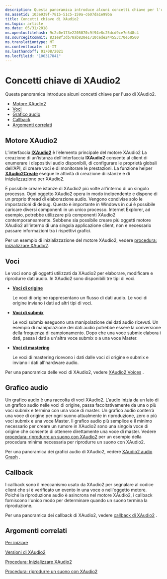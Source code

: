 ```yaml
---
description: Questa panoramica introduce alcuni concetti chiave per l'uso di XAudio2.
ms.assetid: 103e939f-7815-51c5-159a-c607da1e99ba
title: Concetti chiave di XAudio2
ms.topic: article
ms.date: 05/31/2018
ms.openlocfilehash: 9c2c0e173e2205070c9f94e8c25dcd9ce7e548c4
ms.sourcegitcommit: 831e8f3db78ab820e1710cede244553c70e50500
ms.translationtype: MT
ms.contentlocale: it-IT
ms.lasthandoff: 01/08/2021
ms.locfileid: "106317841"
---
```

# <a name="xaudio2-key-concepts"></a>Concetti chiave di XAudio2

Questa panoramica introduce alcuni concetti chiave per l'uso di XAudio2.

-   [Motore XAudio2](#xaudio2-engine)
-   [Voci](#voices)
-   [Grafico audio](#audio-graph)
-   [Callback](#callbacks)
-   [Argomenti correlati](#related-topics)

## <a name="xaudio2-engine"></a>Motore XAudio2

L’interfaccia [**IXAudio2**](/windows/desktop/api/xaudio2/nn-xaudio2-ixaudio2) è l’elemento principale del motore XAudio2 La creazione di un'istanza dell'interfaccia **IXAudio2** consente al client di enumerare i dispositivi audio disponibili, di configurare le proprietà globali dell'API, di creare voci e di monitorare le prestazioni. La funzione helper [**XAudio2Create**](/windows/desktop/api/xaudio2/nf-xaudio2-xaudio2create) esegue le attività di creazione di istanze e di inizializzazione per XAudio2.

È possibile creare istanze di XAudio2 più volte all'interno di un singolo processo. Ogni oggetto XAudio2 opera in modo indipendente e dispone di un proprio thread di elaborazione audio. Vengono condivise solo le impostazioni di debug. Questo è importante in Windows in cui è possibile caricare diversi componenti in un unico processo. Internet Explorer, ad esempio, potrebbe utilizzare più componenti XAudio2 contemporaneamente. Sebbene sia possibile creare più oggetti motore XAudio2 all'interno di una singola applicazione client, non è necessario passare informazioni tra i rispettivi grafici.

Per un esempio di inizializzazione del motore XAudio2, vedere [procedura: inizializzare XAudio2](how-to--initialize-xaudio2.md).

## <a name="voices"></a>Voci

Le voci sono gli oggetti utilizzati da XAudio2 per elaborare, modificare e riprodurre dati audio. In XAudio2 sono disponibili tre tipi di voci.

-   [**Voci di origine**](/windows/desktop/api/xaudio2/nn-xaudio2-ixaudio2sourcevoice)

    Le voci di origine rappresentano un flusso di dati audio. Le voci di origine inviano i dati ad altri tipi di voci.

-   [**Voci di submix**](/windows/desktop/api/xaudio2/nn-xaudio2-ixaudio2submixvoice)

    Le voci submix eseguono una manipolazione dei dati audio ricevuti. Un esempio di manipolazione dei dati audio potrebbe essere la conversione della frequenza di campionamento. Dopo che una voce submix elabora i dati, passa i dati a un'altra voce submix o a una voce Master.

-   [**Voci di mastering**](/windows/desktop/api/xaudio2/nn-xaudio2-ixaudio2masteringvoice)

    Le voci di mastering ricevono i dati dalle voci di origine e submix e inviano i dati all'hardware audio.

Per una panoramica delle voci di XAudio2, vedere [XAudio2 Voices](voices.md) .

## <a name="audio-graph"></a>Grafico audio

Un grafico audio è una raccolta di voci XAudio2. L'audio inizia da un lato di un grafico audio nelle voci di origine, passa facoltativamente da una o più voci submix e termina con una voce di master. Un grafico audio conterrà una voce di origine per ogni suono attualmente in riproduzione, zero o più voci submix e una voce Master. Il grafico audio più semplice e il minimo necessario per creare un rumore in XAudio2 sono una singola voce di origine che consente di ottenere direttamente una voce di master. Vedere [procedura: riprodurre un suono con XAudio2](how-to--play-a-sound-with-xaudio2.md) per un esempio della procedura minima necessaria per riprodurre un suono con XAudio2.

Per una panoramica dei grafici audio di XAudio2, vedere [XAudio2 audio Graph](audio-graphs.md) .

## <a name="callbacks"></a>Callback

I callback sono il meccanismo usato da XAudio2 per segnalare al codice client che si è verificato un evento in una voce o nell'oggetto motore. Poiché la riproduzione audio è asincrona nel motore XAudio2, i callback forniscono l'unico modo per determinare quando un suono termina la riproduzione.

Per una panoramica dei callback di XAudio2, vedere [callback di XAudio2](callbacks.md) .

## <a name="related-topics"></a>Argomenti correlati

<dl> <dt>

[Per iniziare](getting-started.md)
</dt> <dt>

[Versioni di XAudio2](xaudio2-versions.md)
</dt> <dt>

[Procedura: Inizializzare XAudio2](how-to--initialize-xaudio2.md)
</dt> <dt>

[Procedura: riprodurre un suono con XAudio2](how-to--play-a-sound-with-xaudio2.md)
</dt> </dl>

 

 



